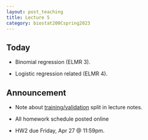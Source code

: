 ```yaml
---
layout: post_teaching
title: Lecture 5
category: biostat200Cspring2023
---
```


## Today

* Binomial regression (ELMR 3).

* Logistic regression related (ELMR 4).

## Announcement

* Note about [training/validation](https://ucla-biostat-200c.github.io/2023spring/slides/03-binary/binary.html#model-selection-by-lasso) split in lecture notes.

* All homework schedule posted online

* HW2 due Friday, Apr 27 @ 11:59pm.
